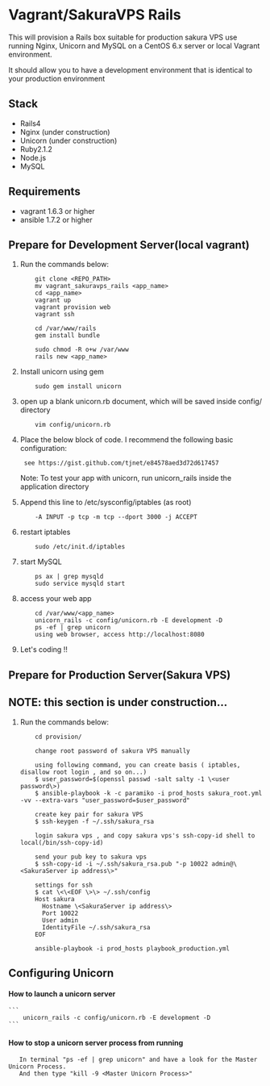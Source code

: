 # Vagrant/SakuraVPS Rails

This will provision a Rails box suitable for production sakura VPS use running Nginx, Unicorn and
MySQL on a CentOS 6.x server or local Vagrant environment.

It should allow you to have a development environment that is identical to your production environment
## Stack

+ Rails4
+ Nginx (under construction)
+ Unicorn (under construction)
+ Ruby2.1.2
+ Node.js
+ MySQL


## Requirements

+ vagrant 1.6.3 or higher
+ ansible 1.7.2 or higher

## Prepare for Development Server(local vagrant)

1. Run the commands below:

	```
        git clone <REPO_PATH>
        mv vagrant_sakuravps_rails <app_name>
        cd <app_name>
        vagrant up
        vagrant provision web
        vagrant ssh
        
        cd /var/www/rails
        gem install bundle 

        sudo chmod -R o+w /var/www
        rails new <app_name>

	```

2. Install unicorn using gem
       
	```
        sudo gem install unicorn
	```

3. open up a blank unicorn.rb document, which will be saved inside config/ directory
       
	```
        vim config/unicorn.rb
	```

4. Place the below block of code. I recommend the following basic configuration:
       
        see https://gist.github.com/tjnet/e84578aed3d72d617457

    Note: To test your app with unicorn, run unicorn_rails inside the application directory

5. Append this line to /etc/sysconfig/iptables (as root)
       
	```
        -A INPUT -p tcp -m tcp --dport 3000 -j ACCEPT 
	```
6. restart iptables
       
	```
        sudo /etc/init.d/iptables
	```

7. start MySQL

	```
        ps ax | grep mysqld
        sudo service mysqld start
	```
       
8. access your web app 

	```
        cd /var/www/<app_name>
        unicorn_rails -c config/unicorn.rb -E development -D
        ps -ef | grep unicorn
        using web browser, access http://localhost:8080  
	```


9. Let's coding !!

## Prepare for Production Server(Sakura VPS) 
## NOTE: this section is under construction... 

1. Run the commands below:

       
	```
        cd provision/ 

        change root password of sakura VPS manually

        using following command, you can create basis ( iptables, disallow root login , and so on...)
        $ user_password=$(openssl passwd -salt salty -1 \<user password\>)  
        $ ansible-playbook -k -c paramiko -i prod_hosts sakura_root.yml -vv --extra-vars "user_password=$user_password"  
          
        create key pair for sakura VPS
        $ ssh-keygen -f ~/.ssh/sakura_rsa
        
        login sakura vps , and copy sakura vps's ssh-copy-id shell to local(/bin/ssh-copy-id)
        
        send your pub key to sakura vps
        $ ssh-copy-id -i ~/.ssh/sakura_rsa.pub "-p 10022 admin@\<SakuraServer ip address\>"  

        settings for ssh
        $ cat \<\<EOF \>\> ~/.ssh/config  
        Host sakura  
          Hostname \<SakuraServer ip address\>  
          Port 10022  
          User admin  
          IdentityFile ~/.ssh/sakura_rsa  
        EOF  

        ansible-playbook -i prod_hosts playbook_production.yml
	```
## Configuring Unicorn

#### How to launch a unicorn server

	```
        unicorn_rails -c config/unicorn.rb -E development -D
	```

#### How to stop a unicorn server process from running

       In terminal "ps -ef | grep unicorn" and have a look for the Master Unicorn Process.
       And then type "kill -9 <Master Unicorn Process>"


